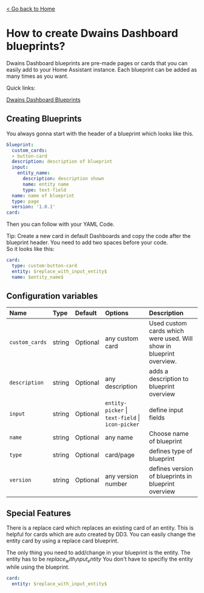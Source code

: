 [< Go back to Home](../index.md)

# How to create Dwains Dashboard blueprints?


Dwains Dashboard blueprints are pre-made pages or cards that you can easily add to your Home Assistant instance. Each blueprint can be added as many times as you want.

Quick links:

[Dwains Dashboard Blueprints](https://github.com/dwainscheeren/dwains-dashboard-blueprints)

## Creating Blueprints

You always gonna start with the header of a blueprint which looks like this.

````yaml
blueprint:
  custom_cards:
  - button-card
  description: description of blueprint
  input:
    entity_name:
      description: description shown
      name: entity name
      type: text-field
  name: name of blueprint
  type: page
  version: '1.0.1'
card:  
````

Then you can follow with your YAML Code. 

Tip: Create a new card in default Dashboards and copy the code after the blueprint header. You need to add two spaces before your code. 
<br> So it looks like this:

````yaml
card:
  type: custom:button-card
  entity: $replace_with_input_entity$
  name: $entity_name$
````


## Configuration variables


| Name                | Type    | Default         | Options                                   | Description                                                                |
| :------------------ | :------ | :---------------| :---------------------------              | :------------------------------------------------------------------------  |
| `custom_cards`      | string  | Optional        | any custom card                           |  Used custom cards which were used. Will show in blueprint overview.       |
| `description`       | string  | Optional        | any description                           |  adds a description to blueprint overview                                  |
| `input`             | string  | Optional        | `entity-picker` \| `text-field` \| `icon-picker`  |  define input fields                                                       |
| `name`              | string  | Optional        | any name                                  |  Choose name of blueprint                                                  |
| `type`              | string  | Optional        | card/page                                 |  defines type of blueprint                                                 |
| `version`           | string  | Optional        | any version number                        |  defines version of blueprints in blueprint overview                       |

## Special Features

There is a replace card which replaces an existing card of an entity. This is helpful for cards which are auto created by DD3.
You can easily change the entity card by using a replace card blueprint.

The only thing you need to add/change in your blueprint is the entity. The entity has to be $replace_with_input_entity$
You don't have to specifiy the entity while using the blueprint.

````yaml
card:
  entity: $replace_with_input_entity$
````
